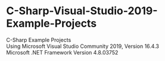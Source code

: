 # C-Sharp-Visual-Studio-2019-Example-Projects  
C-Sharp Example Projects  
Using Microsoft Visual Studio Community 2019, Version 16.4.3  
Microsoft .NET Framework Version 4.8.03752  
